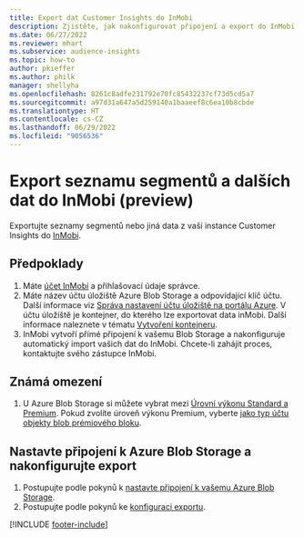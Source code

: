 ```yaml
---
title: Export dat Customer Insights do InMobi
description: Zjistěte, jak nakonfigurovat připojení a export do InMobi.
ms.date: 06/27/2022
ms.reviewer: mhart
ms.subservice: audience-insights
ms.topic: how-to
author: pkieffer
ms.author: philk
manager: shellyha
ms.openlocfilehash: 8261c8adfe231792e70fc85432237cf73d5cd5a7
ms.sourcegitcommit: a97d31a647a5d259140a1baaeef8c6ea10b8cbde
ms.translationtype: HT
ms.contentlocale: cs-CZ
ms.lasthandoff: 06/29/2022
ms.locfileid: "9056536"
---
```

# <a name="export-segment-list-and-other-data-to-inmobi-preview"></a>Export seznamu segmentů a dalších dat do InMobi (preview)

Exportujte seznamy segmentů nebo jiná data z vaší instance Customer Insights do [InMobi](https://www.inmobi.com/).

## <a name="prerequisites"></a>Předpoklady

1. Máte [účet InMobi](https://www.inmobi.com/) a přihlašovací údaje správce.
1. Máte název účtu úložiště Azure Blob Storage a odpovídající klíč účtu. Další informace viz [Správa nastavení účtu úložiště na portálu Azure](/azure/storage/common/storage-account-manage). V účtu úložiště je kontejner, do kterého lze exportovat data inMobi. Další informace naleznete v tématu [Vytvoření kontejneru](/azure/storage/blobs/storage-quickstart-blobs-portal#create-a-container).
1. InMobi vytvoří přímé připojení k vašemu Blob Storage a nakonfiguruje automatický import vašich dat do InMobi. Chcete-li zahájit proces, kontaktujte svého zástupce InMobi.

## <a name="known-limitations"></a>Známá omezení

1. U Azure Blob Storage si můžete vybrat mezi [Úrovní výkonu Standard a Premium](/azure/storage/blobs/storage-blob-performance-tiers). Pokud zvolíte úroveň výkonu Premium, vyberte [jako typ účtu objekty blob prémiového bloku](/azure/storage/common/storage-account-overview#types-of-storage-accounts).

## <a name="set-up-the-connection-to-azure-blob-storage-and-configure-an-export"></a>Nastavte připojení k Azure Blob Storage a nakonfigurujte export

1. Postupujte podle pokynů k [nastavte připojení k vašemu Azure Blob Storage](export-azure-blob-storage.md).
2. Postupujte podle pokynů ke [konfiguraci exportu](export-azure-blob-storage.md#configure-an-export).

[!INCLUDE [footer-include](includes/footer-banner.md)]

